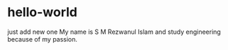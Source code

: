 # hello-world
just add new one
My name is S M Rezwanul Islam and study engineering because of my passion.
